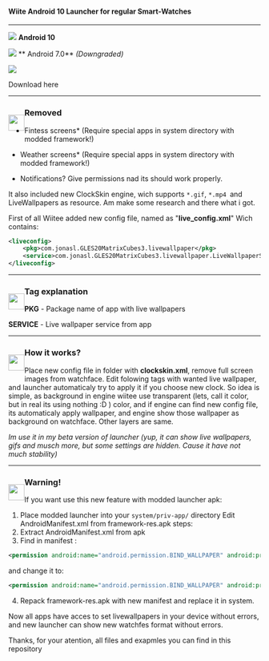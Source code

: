 #### Wiite Android 10 Launcher for regular Smart-Watches
---------------------------------

![](https://img.shields.io/badge/API%20Target-29-green) **Android 10**

![](https://img.shields.io/badge/API%20Min-24-orange) ** Android 7.0** *(Downgraded)*

![](https://img.shields.io/badge/Package-com.wiite.home-blue)

Download here


---------------------------------
<div><p style="float: left;"><img src="https://cdn1.iconfinder.com/data/icons/color-bold-style/21/56-512.png" height="32" width="32"></p><p><h3>Removed</h3></p>
</div>

* Fintess screens* (Require special apps in system directory with modded framework!)

* Weather screens* (Require special apps in system directory with modded framework!)

* Notifications? Give permissions nad its should work properly.

It also included new ClockSkin engine, wich supports `*.gif`, `*.mp4 `and LiveWallpapers as resource. Am make some research and there what i got. 

First of all Wiitee added new config file, named as "**live_config.xml**"
Wich contains:
```xml
<liveconfig>
	<pkg>com.jonasl.GLES20MatrixCubes3.livewallpaper</pkg>
	<service>com.jonasl.GLES20MatrixCubes3.livewallpaper.LiveWallpaperService</service>
</liveconfig>
```

---------------------------------
<div><p style="float: left;"><img src="https://upload.wikimedia.org/wikipedia/commons/thumb/2/25/Info_icon-72a7cf.svg/1200px-Info_icon-72a7cf.svg.png" height="32" width="32"></p><p><h3>Tag explanation</h3></p>
</div>

**PKG** - Package name of app with live wallpapers

**SERVICE** - Live wallpaper service from app

---------------------------------
<div><p style="float: left;"><img src="https://upload.wikimedia.org/wikipedia/commons/thumb/4/4b/Gear_icon-72a7cf.svg/1200px-Gear_icon-72a7cf.svg.png" height="32" width="32"></p><p><h3>How it works?</h3></p>
</div>

Place new config file in folder with **clockskin.xml**, remove full screen images from watchface. 
Edit folowing tags with wanted live wallpaper, and launcher automaticaly try to apply it if you choose new clock.
So idea is simple, as background in engine wiitee use transparent (lets, call it color, but in real its using nothing :D ) color, and if engine can find new config file, its automaticaly apply wallpaper, and engine show those wallpaper as background on watchface. Other layers are same. 


*Im use it in my beta version of launcher (yup, it can show live wallpapers, gifs and musch more, but some settings are hidden. Cause it have not much stability)*



---------------------------------
<div><p style="float: left;"><img src="https://d1nhio0ox7pgb.cloudfront.net/_img/g_collection_png/standard/512x512/sign_warning.png" height="32" width="32"></p><p><h3>Warning!</h3></p>
</div>

If you want use this new feature with modded launcher apk:

1. Place modded launcher into your `system/priv-app/` directory
Edit AndroidManifest.xml from framework-res.apk steps:
1. Extract AndroidManifest.xml from apk
2. Find in manifest :
```xml
<permission android:name="android.permission.BIND_WALLPAPER" android:protectionLevel="signature"/>
```
and change it to:
```xml
<permission android:name="android.permission.BIND_WALLPAPER" android:protectionLevel="normal"/>
```
4. Repack framework-res.apk with new manifest and replace it in system.

Now all apps have acces to set livewallpapers in your device without errors, and new launcher can show new watchfes format without errors.

Thanks, for your atention, all files and exapmles you can find in this repository

